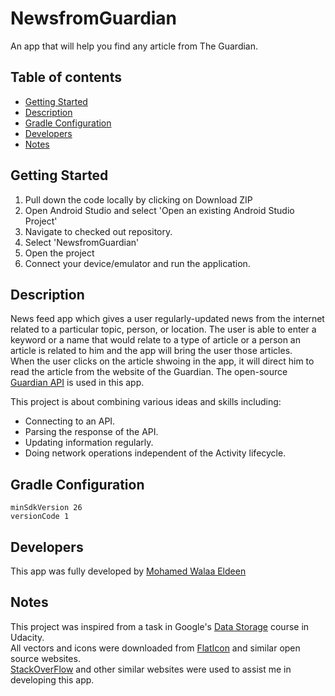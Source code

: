 # NewsfromGuardian
An app that will help you find any article from The Guardian.
## Table of contents
* [Getting Started](https://github.com/Willyyyy9/NewsfromGuardian/new/master?readme=1#getting-started)
* [Description](https://github.com/Willyyyy9/NewsfromGuardian/new/master?readme=1#description)
* [Gradle Configuration](https://github.com/Willyyyy9/NewsfromGuardian/new/master?readme=1#gradle-configuration)
* [Developers](https://github.com/Willyyyy9/NewsfromGuardian/new/master?readme=1#developers)
* [Notes](https://github.com/Willyyyy9/NewsfromGuardian/new/master?readme=1#notes)

## Getting Started

1.  Pull down the code locally by clicking on Download ZIP
2.  Open Android Studio and select 'Open an existing Android Studio Project'
3.  Navigate to checked out repository.
4.  Select 'NewsfromGuardian'
5.  Open the project
6.  Connect your device/emulator and run the application.

## Description

News feed app which gives a user regularly-updated news from the internet related to a particular topic, person, or location.
The user is able to enter a keyword or a name that would relate to a type of article or a person an article is related to him and 
the app will bring the user those articles.<br/>
When the user clicks on the article shwoing in the app, it will direct him to read the article from the website of the Guardian.
The open-source [Guardian API](https://open-platform.theguardian.com/documentation/) is used in this app.
 

This project is about combining various ideas and skills including:
* Connecting to an API.
* Parsing the response of the API.
* Updating information regularly.
* Doing network operations independent of the Activity lifecycle. <br/>


## Gradle Configuration
`minSdkVersion 26` <br/>
`versionCode 1`


## Developers
This app was fully developed by [Mohamed Walaa Eldeen](https://github.com/Willyyyy9)


## Notes
This project was inspired from a task in Google's [Data Storage](https://classroom.udacity.com/courses/ud845) course in Udacity. <br/>
All vectors and icons were downloaded from [FlatIcon](https://www.flaticon.com/) and similar open source websites. <br/>
[StackOverFlow](https://stackoverflow.com/) and other similar websites were used to assist me in developing this app.




